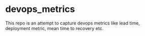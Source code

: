 # devops_metrics
This repo is an attempt to capture devops metrics like lead time, deployment metric, mean time to recovery etc.
